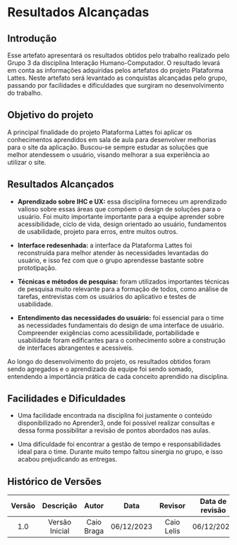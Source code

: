 # Resultados Alcançadas

## **Introdução**

Esse artefato apresentará os resultados obtidos pelo trabalho realizado pelo Grupo 3 da disciplina Interação Humano-Computador. O resultado levará em conta as informações adquiridas pelos artefatos do projeto Plataforma Lattes. Neste artefato será levantado as conquistas alcançadas pelo grupo, passando por facilidades e dificuldades que surgiram no desenvolvimento do trabalho.

## **Objetivo do projeto**

A principal finalidade do projeto Plataforma Lattes foi aplicar os conhecimentos aprendidos em sala de aula para desenvolver melhorias para o site da aplicação. Buscou-se sempre estudar as soluções que melhor atendessem o usuário, visando melhorar a sua experiência ao utilizar o site.

## **Resultados Alcançados**

- **Aprendizado sobre IHC e UX:** essa disciplina forneceu um aprendizado valioso sobre essas áreas que compõem o design de soluções para o usuário. Foi muito importante importante para a equipe aprender sobre acessibilidade, ciclo de vida, design orientado ao usuário, fundamentos de usabilidade, projeto para erros, entre muitos outros.

- **Interface redesenhada:** a interface da Plataforma Lattes foi reconstruída para melhor atender às necessidades levantadas do usuário, e isso fez com que o grupo aprendesse bastante sobre prototipação. 

- **Técnicas e métodos de pesquisa:** foram utilizados importantes técnicas de pesquisa muito relevante para a formação de todos, como análise de tarefas, entrevistas com os usuários do aplicativo e testes de usabilidade.

- **Entendimento das necessidades do usuário:** foi essencial para o time as necessidades fundamentais do design de uma interface de usuário. Compreender exigências como acessibilidade, portabilidade e usabilidade foram edificantes para o conhecimento sobre a construção de interfaces abrangentes e acessíveis.

Ao longo do desenvolvimento do projeto, os resultados obtidos foram sendo agregados e o aprendizado da equipe foi sendo somado, entendendo a importância prática de cada conceito aprendido na disciplina.


## **Facilidades e Dificuldades**

- Uma facilidade encontrada na disciplina foi justamente o conteúdo disponibilizado no Aprender3, onde foi possível realizar consultas e dessa forma possibilitar a revisão de pontos abordados nas aulas.

- Uma dificuldade foi encontrar a gestão de tempo e responsabilidades ideal para o time. Durante muito tempo faltou sinergia no grupo, e isso acabou prejudicando as entregas. 

## **Histórico de Versões**
| Versão |          Descrição              |     Autor      |      Data      |   Revisor     |    Data de revisão    |  
|:------:|:-------------------------------:|:--------------:|:--------------:|:-------------:|:---------------------:|
|  1.0   | Versão Inicial |   Caio Braga  |   06/12/2023   | Caio Lelis  |  06/12/2023  |
